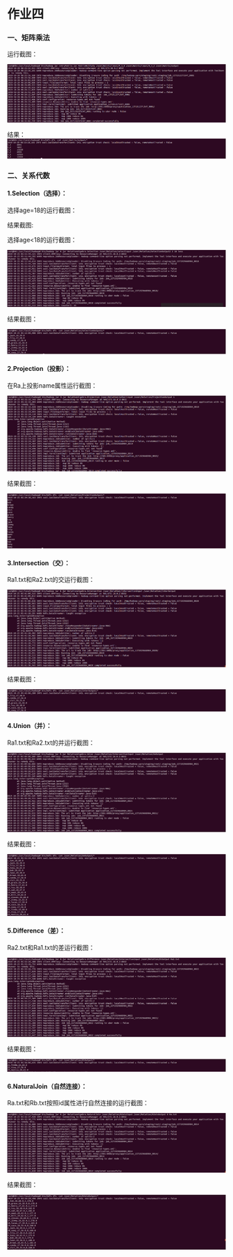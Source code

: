 # 作业四

### 一、矩阵乘法

运行截图：

![image](https://github.com/stevenwhw/Financial-Big-Data/blob/master/Assignment4/images/1.png)

结果：![image](https://github.com/stevenwhw/Financial-Big-Data/blob/master/Assignment4/images/2.png)

### 二、关系代数

#### 1.Selection（选择）：

选择age=18的运行截图：

结果截图:

选择age<18的运行截图：

![image](https://github.com/stevenwhw/Financial-Big-Data/blob/master/Assignment4/images/3.png)

结果截图：

![image](https://github.com/stevenwhw/Financial-Big-Data/blob/master/Assignment4/images/4.png)

#### 2.Projection（投影）：

在Ra上投影name属性运行截图：

![image](https://github.com/stevenwhw/Financial-Big-Data/blob/master/Assignment4/images/5.png)

结果截图：

![image](https://github.com/stevenwhw/Financial-Big-Data/blob/master/Assignment4/images/6.png)

#### 3.Intersection（交）：

Ra1.txt和Ra2.txt的交运行截图：

![image](https://github.com/stevenwhw/Financial-Big-Data/blob/master/Assignment4/images/7.png)

结果截图：

![image](https://github.com/stevenwhw/Financial-Big-Data/blob/master/Assignment4/images/8.png)

#### 4.Union（并）：

Ra1.txt和Ra2.txt的并运行截图：

![image](https://github.com/stevenwhw/Financial-Big-Data/blob/master/Assignment4/images/9.png)

结果截图：

![image](https://github.com/stevenwhw/Financial-Big-Data/blob/master/Assignment4/images/10.png)

#### 5.Difference（差）：

Ra2.txt和Ra1.txt的差运行截图：

![image](https://github.com/stevenwhw/Financial-Big-Data/blob/master/Assignment4/images/11.png)

结果截图：

![image](https://github.com/stevenwhw/Financial-Big-Data/blob/master/Assignment4/images/12.png)

#### 6.NaturalJoin（自然连接）：

Ra.txt和Rb.txt按照id属性进行自然连接的运行截图：

![image](https://github.com/stevenwhw/Financial-Big-Data/blob/master/Assignment4/images/13.png)

结果截图：

![image](https://github.com/stevenwhw/Financial-Big-Data/blob/master/Assignment4/images/14.png)
